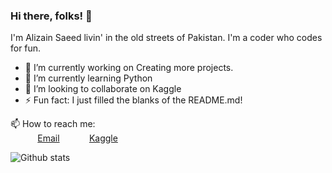 ### Hi there, folks! 👋

I'm Alizain Saeed livin' in the old streets of Pakistan. I'm a coder who codes for fun.

- 🔭 I’m currently working on Creating more projects.
- 🌱 I’m currently learning Python
- 👯 I’m looking to collaborate on Kaggle
- ⚡ Fun fact: I just filled the blanks of the README.md!

📫 How to reach me: <br>
&nbsp;&nbsp;&nbsp;&nbsp;&nbsp;&nbsp;&nbsp;&nbsp;&nbsp;&nbsp; [Email](otterparalys1s@protonmail.ch)
&nbsp;&nbsp;&nbsp;&nbsp;&nbsp;&nbsp;&nbsp;&nbsp;&nbsp;&nbsp; [Kaggle](https://www.kaggle.com/otterftw)

![Github stats](https://github-readme-stats.vercel.app/api?username=otterparalsy1s)
